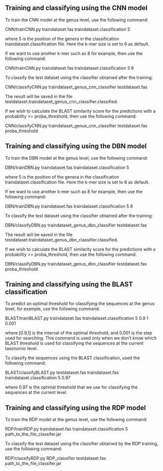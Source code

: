 ## Training and classifying using the CNN model

To train the CNN model at the genus level, use the following command:

CNN/trainCNN.py traindataset.fas traindataset.classification 5 

where 5 is the position of the genera in the classification traindataset.classification file. Here the k-mer size is set to 6 as default. 

If we want to use another k-mer such as 8 for example, then use the following command:

CNN/trainCNN.py traindataset.fas traindataset.classification 5 8

To classify the test dataset using the classifier obtained after the training:

CNN/classifyCNN.py traindataset_genus_cnn_classifier testdataset.fas 

The result will be saved in the file testdataset.traindataset_genus_cnn_classifier.classified.

If we wish to calculate the BLAST similarity score for the predictions with a probability >= proba_threshold, then use the following command:

CNN/classifyCNN.py traindataset_genus_cnn_classifier testdataset.fas proba_threshold

## Training and classifying using the DBN model

To train the DBN model at the genus level, use the following command:

DBN/trainDBN.py traindataset.fas traindataset.classification 5 

where 5 is the position of the genera in the classification traindataset.classification file. Here the k-mer size is set to 6 as default. 

If we want to use another k-mer such as 8 for example, then use the following command:

DBN/trainDBN.py traindataset.fas traindataset.classification 5 8

To classify the test dataset using the classifier obtained after the training:

DBN/classifyDBN.py traindataset_genus_dbn_classifier testdataset.fas 

The result will be saved in the file testdataset.traindataset_genus_dbn_classifier.classified.

If we wish to calculate the BLAST similarity score for the predictions with a probability >= proba_threshold, then use the following command:

DBN/classifyDBN.py traindataset_genus_dbn_classifier testdataset.fas proba_threshold


## Training and classifying using the BLAST classification

To predict an optimal threshold for classifying the sequences at the genus level, for example, use the following command:

BLAST/trainBLAST.py traindataset.fas traindataset.classification 5 0.9 1 0.001 

where [0.9,1] is the interval of the optimal threshold, and 0.001 is the step used for searching. This command is used only when we don't know which BLAST threshold is used for classifying the sequences at the current taxonomic level.

To classify the sequences using the BLAST classification, used the following command:

BLAST/classifyBLAST.py testdataset.fas traindataset.fas traindataset.classification 5 0.97

where 0.97 is the optimal threshold that we use for classifying the sequences at the current level.

## Training and classifying using the RDP model

To train the RDP model at the genus level, use the following command:

RDP/trainRDP.py traindataset.fas traindataset.classification 5 path_to_the_file_classifer.jar

To classify the test dataset using the classifier obtained by the RDP training, use the following command:

RDP/classifyRDP.py RDP_classifier testdataset.fas path_to_the_file_classifer.jar


